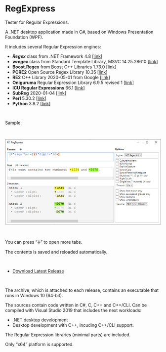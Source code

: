 # RegExpress
Tester for Regular Expressions.

A .NET desktop application made in C#, based on Windows Presentation Foundation (WPF).

It includes several Regular Expression engines:

* **_Regex_** class from .NET Framework 4.8 \[[link](https://docs.microsoft.com/en-us/dotnet/api/system.text.regularexpressions.regex?view=netframework-4.8)\]
* **_wregex_** class from Standard Template Library, MSVC 14.25.28610 \[[link](https://docs.microsoft.com/en-us/cpp/standard-library/regex)\]
* **Boost.Regex** from Boost C++ Libraries 1.73.0 \[[link](https://www.boost.org/doc/libs/1_73_0/libs/regex/doc/html/index.html)\]
* **PCRE2** Open Source Regex Library 10.35 \[[link](https://pcre.org/)\]
* **RE2** C++ Library 2020-05-01 from Google \[[link](https://github.com/google/re2)\]
* **Oniguruma** Regular Expression Library 6.9.5 revised 1 \[[link](https://github.com/kkos/oniguruma)\]
* **ICU Regular Expressions** 66.1 \[[link](http://site.icu-project.org/)\]
* **SubReg** 2020-01-04 \[[link](https://github.com/mattbucknall/subreg)\]
* **Perl** 5.30.2 \[[link](http://strawberryperl.com/)\]
* **Python** 3.8.2 \[[link](https://www.python.org/)\]

<br/>

Sample:

<br/>


![Screenshot of RegExpress](Misc/Screenshot2.png)

<br/>

You can press “➕” to open more tabs.

The contents is saved and reloaded automatically.

<br/>

* [Download Latest Release](https://github.com/Viorel/RegExpress/releases)

<br/>

The archive, which is attached to each release, contains an executable that runs in Windows 10 (64-bit).

The sources contain code written in C#, C, C++ and C++/CLI. Can be compiled with Visual Studio 2019 that includes the next workloads:

* .NET desktop development
* Desktop development with C++, incuding C++/CLI support.

The Regular Expression libraries (minimal parts) are included.

Only “x64” platform is supported.

<br/>
